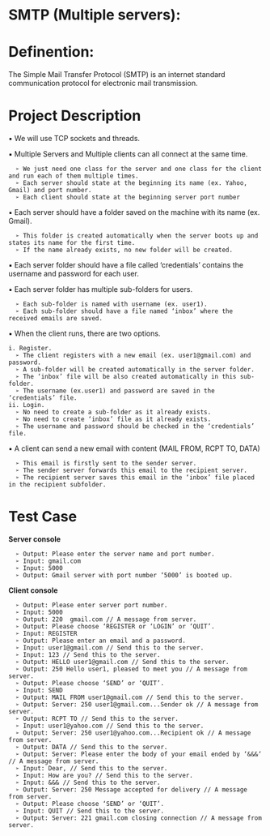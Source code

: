 # SMTP (Multiple servers):

# Definention:
 The Simple Mail Transfer Protocol (SMTP) is an internet standard communication protocol for electronic mail transmission. 
  
# Project Description

  ▪ We will use TCP sockets and threads.

  ▪ Multiple Servers and Multiple clients can all connect at the same time. 

      ➢ We just need one class for the server and one class for the client and run each of them multiple times. 
      ➢ Each server should state at the beginning its name (ex. Yahoo, Gmail) and port number. 
      ➢ Each client should state at the beginning server port number
  ▪ Each server should have a folder saved on the machine with its name (ex. Gmail). 

      ➢ This folder is created automatically when the server boots up and states its name for the first time. 
      ➢ If the name already exists, no new folder will be created. 
  ▪ Each server folder should have a file called ‘credentials’ contains the username and password for each user.
 
  ▪ Each server folder has multiple sub-folders for users. 

      ➢ Each sub-folder is named with username (ex. user1).
      ➢ Each sub-folder should have a file named ‘inbox’ where the received emails are saved. 
  ▪ When the client runs, there are two options. 

    i. Register. 
      ➢ The client registers with a new email (ex. user1@gmail.com) and password. 
      ➢ A sub-folder will be created automatically in the server folder. 
      ➢ The ‘inbox’ file will be also created automatically in this sub-folder. 
      ➢ The username (ex.user1) and password are saved in the ‘credentials’ file.   
    ii. Login. 
      ➢ No need to create a sub-folder as it already exists. 
      ➢ No need to create ‘inbox’ file as it already exists. 
      ➢ The username and password should be checked in the ‘credentials’ file. 
      
  ▪ A client can send a new email with content (MAIL FROM, RCPT TO, DATA)

      ➢ This email is firstly sent to the sender server. 
      ➢ The sender server forwards this email to the recipient server. 
      ➢ The recipient server saves this email in the ‘inbox’ file placed in the recipient subfolder. 
      
# Test Case
 
  **Server console**

      ➢ Output: Please enter the server name and port number.
      ➢ Input: gmail.com 
      ➢ Input: 5000 
      ➢ Output: Gmail server with port number ‘5000’ is booted up.
  
   **Client console**

      ➢ Output: Please enter server port number. 
      ➢ Input: 5000 
      ➢ Output: 220  gmail.com // A message from server. 
      ➢ Output: Please choose ‘REGISTER or ‘LOGIN’ or ‘QUIT’. 
      ➢ Input: REGISTER 
      ➢ Output: Please enter an email and a password. 
      ➢ Input: user1@gmail.com // Send this to the server. 
      ➢ Input: 123 // Send this to the server. 
      ➢ Output: HELLO user1@gmail.com // Send this to the server. 
      ➢ Output: 250 Hello user1, pleased to meet you // A message from server. 
      ➢ Output: Please choose ‘SEND’ or ‘QUIT’. 
      ➢ Input: SEND 
      ➢ Output: MAIL FROM user1@gmail.com // Send this to the server. 
      ➢ Output: Server: 250 user1@gmail.com...Sender ok // A message from server. 
      ➢ Output: RCPT TO // Send this to the server. 
      ➢ Input: user1@yahoo.com // Send this to the server. 
      ➢ Output: Server: 250 user1@yahoo.com...Recipient ok // A message from server. 
      ➢ Output: DATA // Send this to the server. 
      ➢ Output: Server: Please enter the body of your email ended by ‘&&&‘ // A message from server. 
      ➢ Input: Dear, // Send this to the server. 
      ➢ Input: How are you? // Send this to the server. 
      ➢ Input: &&& // Send this to the server. 
      ➢ Output: Server: 250 Message accepted for delivery // A message from server. 
      ➢ Output: Please choose ‘SEND’ or ‘QUIT’. 
      ➢ Input: QUIT // Send this to the server. 
      ➢ Output: Server: 221 gmail.com closing connection // A message from server. 
 
 
